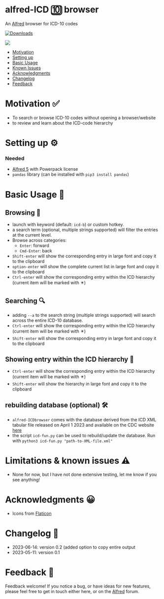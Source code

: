 # alfred-ICD 🔟 browser
An [Alfred](https://www.alfredapp.com/) browser for ICD-10 codes


<a href="https://github.com/giovannicoppola/alfred-ICDbrowser/releases/latest/">
<img alt="Downloads"
src="https://img.shields.io/github/downloads/giovannicoppola/alfred-ICDbrowser/total?color=purple&label=Downloads"><br/>
</a>

![](images/alfred-ICDbrowser.gif)

<!-- MarkdownTOC autolink="true" bracket="round" depth="3" autoanchor="true" -->

- [Motivation](#motivation)
- [Setting up](#setting-up)
- [Basic Usage](#usage)
- [Known Issues](#known-issues)
- [Acknowledgments](#acknowledgments)
- [Changelog](#changelog)
- [Feedback](#feedback)

<!-- /MarkdownTOC -->


<h1 id="motivation">Motivation ✅</h1>

- To search or browse ICD-10 codes without opening a browser/website
- to review and learn about the ICD-code hierarchy



<h1 id="setting-up">Setting up ⚙️</h1>

### Needed
- [Alfred 5](https://www.alfredapp.com/) with Powerpack license
- `pandas` library (can be installed with `pip3 install pandas`)


<h1 id="usage">Basic Usage 📖</h1>

## Browsing 📇
- launch with keyword (default: `icd-b`) or custom hotkey. 
- a search term (optional, multiple strings supported) will filter the entries at the current level. 
- Browse across categories: 
	- `Enter`: forward
	- `Cmd-Enter`: back
- `Shift-enter` will show the corresponding entry in large font and copy it to the clipboard
- `option-enter` will show the complete current list in large font and copy it to the clipboard
- `Ctrl-enter` will show the corresponding entry within the ICD hierarchy (current item will be marked with ✴️)
	

## Searching 🔍
- adding `--a` to the search string (multiple strings supported) will search across the entire ICD-10 database.
- `Ctrl-enter` will show the corresponding entry within the ICD hierarchy (current item will be marked with ✴️)
- `Shift-enter` will show the corresponding entry in large font and copy it to the clipboard

## Showing entry within the ICD hierarchy 🌲
- `Ctrl-enter` will show the corresponding entry within the ICD hierarchy (current item will be marked with ✴️)
- `Shift-enter` will show the hierarchy in large font and copy it to the clipboard

## rebuilding database (optional) 🛠️
- `alfred-ICDbrowser` comes with the database derived from the ICD XML tabular file released on April 1 2023 and available on the CDC website [here](https://ftp.cdc.gov/pub/Health_Statistics/NCHS/Publications/ICD10CM/April-1-2023-Update/)
- the script `icd-fun.py` can be used to rebuild/update the database. Run with `python3 icd-fun.py "path-to-XML-file.xml"`

<h1 id="known-issues">Limitations & known issues ⚠️</h1>

- None for now, but I have not done extensive testing, let me know if you see anything!



<h1 id="acknowledgments">Acknowledgments 😀</h1>

- Icons from [Flaticon](https://www.flaticon.com/)
	
	
<h1 id="changelog">Changelog 🧰</h1>

- 2023-06-14: version 0.2 (added option to copy entire output
- 2023-05-11: version 0.1


<h1 id="feedback">Feedback 🧐</h1>

Feedback welcome! If you notice a bug, or have ideas for new features, please feel free to get in touch either here, or on the [Alfred](https://www.alfredforum.com) forum. 

